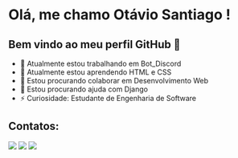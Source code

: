 # Olá, me chamo Otávio Santiago ! 
## Bem vindo ao meu perfil GitHub 👋

- 🔭 Atualmente estou trabalhando em Bot_Discord
- 🌱 Atualmente estou aprendendo HTML e CSS
- 👯 Estou procurando colaborar em Desenvolvimento Web
- 🤔 Estou procurando ajuda com Django
- ⚡ Curiosidade: Estudante de Engenharia de Software

## Contatos:

<div>
<a href="[https://instagram.com/seu-usuário-instagram-aqui](https://www.instagram.com/otta.santiago/)" target="_blank"><img loading="lazy" src="https://img.shields.io/badge/-Instagram-%23E4405F?style=for-the-badge&logo=instagram&logoColor=white" target="_blank"></a>
<a href = "otaviosatago@gmail.com"><img loading="lazy" src="https://img.shields.io/badge/Gmail-D14836?style=for-the-badge&logo=gmail&logoColor=white" target="_blank"></a>
<a href="[https://www.linkedin.com/in/seu-usuário-linkedln-aqui](https://www.linkedin.com/in/otavio-santiago-0520122b6?lipi=urn%3Ali%3Apage%3Ad_flagship3_profile_view_base_contact_details%3BGp4JtPuqQTmcSfZPOU24UA%3D%3D)" target="_blank"><img loading="lazy" src="https://img.shields.io/badge/-LinkedIn-%230077B5?style=for-the-badge&logo=linkedin&logoColor=white" target="_blank"></a>   
</div>
